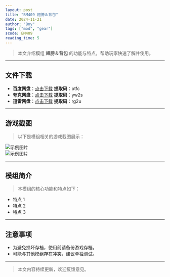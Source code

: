 ```yaml
---
layout: post
title: "BM409 翅膀＆背包"
date: 2024-11-21
author: "Bny"
tags: ["mod", "gear"]
scode: BM409
reading_time: 5
---
```


> 本文介绍模组 **翅膀＆背包** 的功能与特点，帮助玩家快速了解并使用。

---





## 文件下载
- **百度网盘**：[点击下载](https://pan.baidu.com/s/1uruP-fx2b3B9cbq3w6Z74g?pwd=otfc)  **提取码**：otfc  
- **夸克网盘**：[点击下载](https://pan.quark.cn/s/92f92bd5d2cb?pwd=yw2s)  **提取码**：yw2s  
- **迅雷网盘**：[点击下载](https://pan.xunlei.com/s/VOCCbYnCQNZoOrhJ3-A82eZYA1?pwd=rg2u)  **提取码**：rg2u  

---

## 游戏截图
> 以下是模组相关的游戏截图展示：

![示例图片](https://example.com/screenshot1.jpg)  
![示例图片](https://example.com/screenshot2.jpg)

---

## 模组简介
> 本模组的核心功能和特点如下：
- 特点 1
- 特点 2
- 特点 3

---

## 注意事项
- 为避免损坏存档，使用前请备份游戏存档。
- 可能与其他模组存在冲突，建议单独测试。

---

> 本文内容持续更新，欢迎反馈意见。
